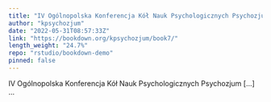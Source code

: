 ```yaml
---
title: "IV Ogólnopolska Konferencja Kół Nauk Psychologicznych Psychozjum"
author: "kpsychozjum"
date: "2022-05-31T08:57:33Z"
link: "https://bookdown.org/kpsychozjum/book7/"
length_weight: "24.7%"
repo: "rstudio/bookdown-demo"
pinned: false
---
```


IV Ogólnopolska Konferencja Kół Nauk Psychologicznych Psychozjum [...]  ...
